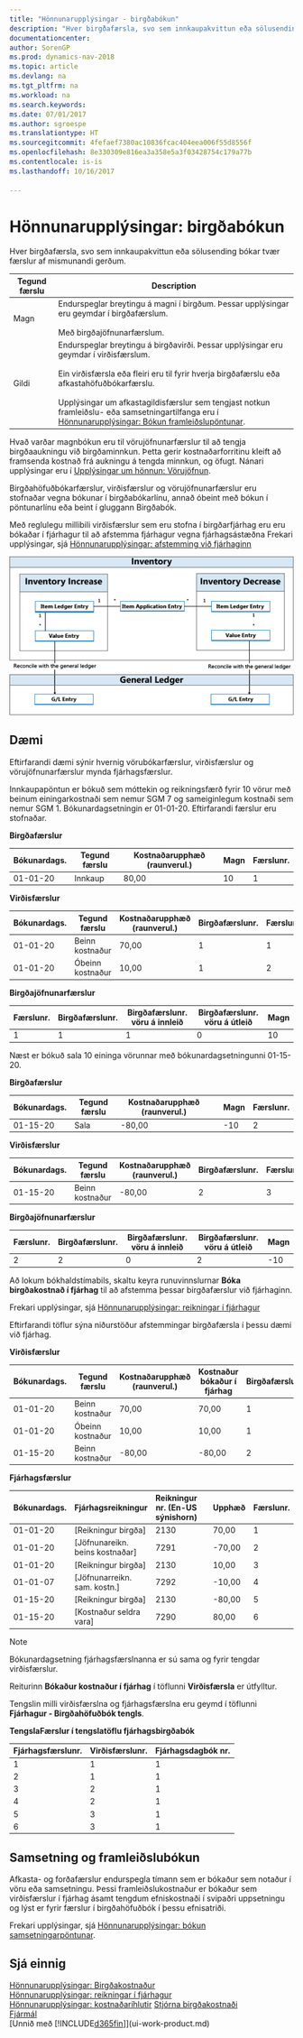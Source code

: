 ```yaml
---
title: "Hönnunarupplýsingar - birgðabókun"
description: "Hver birgðafærsla, svo sem innkaupakvittun eða sölusending bókar tvær færslur af mismunandi gerðum."
documentationcenter: 
author: SorenGP
ms.prod: dynamics-nav-2018
ms.topic: article
ms.devlang: na
ms.tgt_pltfrm: na
ms.workload: na
ms.search.keywords: 
ms.date: 07/01/2017
ms.author: sgroespe
ms.translationtype: HT
ms.sourcegitcommit: 4fefaef7380ac10836fcac404eea006f55d8556f
ms.openlocfilehash: 8e330309e816ea3a358e5a3f03428754c179a77b
ms.contentlocale: is-is
ms.lasthandoff: 10/16/2017

---
```

# <a name="design-details-inventory-posting"></a>Hönnunarupplýsingar: birgðabókun
Hver birgðafærsla, svo sem innkaupakvittun eða sölusending bókar tvær færslur af mismunandi gerðum.  

|Tegund færslu|Description|  
|----------------|---------------------------------------|  
|Magn|Endurspeglar breytingu á magni í birgðum. Þessar upplýsingar eru geymdar í birgðafærslum.<br /><br /> Með birgðajöfnunarfærslum.|  
|Gildi|Endurspeglar breytingu á birgðavirði. Þessar upplýsingar eru geymdar í virðisfærslum.<br /><br /> Ein virðisfærsla eða fleiri eru til fyrir hverja birgðafærslu eða afkastahöfuðbókarfærslu.<br /><br /> Upplýsingar um afkastagildisfærslur sem tengjast notkun framleiðslu- eða samsetningartilfanga eru í [Hönnunarupplýsingar: Bókun framleiðslupöntunar](design-details-production-order-posting.md).|  

 Hvað varðar magnbókun eru til vörujöfnunarfærslur til að tengja birgðaaukningu við birgðaminnkun. Þetta gerir kostnaðarforritinu kleift að framsenda kostnað frá aukningu á tengda minnkun, og öfugt. Nánari upplýsingar eru í [Upplýsingar um hönnun: Vörujöfnun](design-details-item-application.md).  

 Birgðahöfuðbókarfærslur, virðisfærslur og vörujöfnunarfærslur eru stofnaðar vegna bókunar í birgðabókarlínu, annað óbeint með bókun í pöntunarlínu eða beint í gluggann Birgðabók.  

 Með reglulegu millibili virðisfærslur sem eru stofna í birgðarfjárhag eru eru bókaðar í fjárhagur til að afstemma fjárhagur vegna fjárhagsástæðna Frekari upplýsingar, sjá [Hönnunarupplýsingar: afstemming við fjárhaginn](design-details-reconciliation-with-the-general-ledger.md)  

 ![Færsluflæði millli birgða og G&#47;L](media/design_details_inventory_costing_1_entry_flow.png "design_details_inventory_costing_1_entry_flow")  

## <a name="example"></a>Dæmi  
 Eftirfarandi dæmi sýnir hvernig vörubókarfærslur, virðisfærslur og vörujöfnunarfærslur mynda fjárhagsfærslur.  

 Innkaupapöntun er bókuð sem móttekin og reikningsfærð fyrir 10 vörur með beinum einingarkostnaði sem nemur SGM 7 og sameiginlegum kostnaði sem nemur SGM 1. Bókunardagsetningin er 01-01-20. Eftirfarandi færslur eru stofnaðar.  

 **Birgðafærslur**  

|Bókunardags.|Tegund færslu|Kostnaðarupphæð (raunverul.)|Magn|Færslunr.|  
|------------------|----------------|----------------------------|--------------|---------------|  
|01-01-20|Innkaup|80,00|10|1|  

 **Virðisfærslur**  

|Bókunardags.|Tegund færslu|Kostnaðarupphæð (raunverul.)|Birgðafærslunr.|Færslunr.|  
|------------------|----------------|----------------------------|---------------------------|---------------|  
|01-01-20|Beinn kostnaður|70,00|1|1|  
|01-01-20|Óbeinn kostnaður|10,00|1|2|  

 **Birgðajöfnunarfærslur**  

|Færslunr.|Birgðafærslunr.|Birgðafærslunr. vöru á innleið|Birgðafærslunr. vöru á útleið|Magn|  
|---------------|---------------------------|----------------------------|-----------------------------|--------------|  
|1|1|1|0|10|  

 Næst er bókuð sala 10 eininga vörunnar með bókunardagsetningunni 01-15-20.  

 **Birgðafærslur**  

|Bókunardags.|Tegund færslu|Kostnaðarupphæð (raunverul.)||Magn|Færslunr.|  
|------------------|----------------|----------------------------|-|--------------|---------------|  
|01-15-20|Sala|-80,00||-10|2|  

 **Virðisfærslur**  

|Bókunardags.|Tegund færslu|Kostnaðarupphæð (raunverul.)|Birgðafærslunr.|Færslunr.|  
|------------------|----------------|----------------------------|---------------------------|---------------|  
|01-15-20|Beinn kostnaður|-80,00|2|3|  

 **Birgðajöfnunarfærslur**  

|Færslunr.|Birgðafærslunr.|Birgðafærslunr. vöru á innleið|Birgðafærslunr. vöru á útleið|Magn|  
|---------------|---------------------------|----------------------------|-----------------------------|--------------|  
|2|2|0|2|-10|  

 Að lokum bókhaldstímabils, skaltu keyra runuvinnslurnar **Bóka birgðakostnað í fjárhag** til að afstemma þessar birgðafærslur við fjárhaginn.  

 Frekari upplýsingar, sjá [Hönnunarupplýsingar: reikningar í fjárhagur](design-details-accounts-in-the-general-ledger.md)  

 Eftirfarandi töflur sýna niðurstöður afstemmingar birgðafærsla í þessu dæmi við fjárhag.  

 **Virðisfærslur**  

|Bókunardags.|Tegund færslu|Kostnaðarupphæð (raunverul.)|Kostnaður bókaður í fjárhag|Birgðafærslunr.|Færslunr.|  
|------------------|----------------|----------------------------|-------------------------|---------------------------|---------------|  
|01-01-20|Beinn kostnaður|70,00|70,00|1|1|  
|01-01-20|Óbeinn kostnaður|10,00|10,00|1|2|  
|01-15-20|Beinn kostnaður|-80,00|-80,00|2|3|  

 **Fjárhagsfærslur**  

|Bókunardags.|Fjárhagsreikningur|Reikningur nr. (En-US sýnishorn)||Upphæð|Færslunr.|  
|------------------|------------------|---------------------------------|-|------------|---------------|  
|01-01-20|[Reikningur birgða]|2130||70,00|1|  
|01-01-20|[Jöfnunareikn. beins kostnaðar]|7291||-70,00|2|  
|01-01-20|[Reikningur birgða]|2130||10,00|3|  
|01-01-07|[Jöfnunarreikn. sam. kostn.]|7292||-10,00|4|  
|01-15-20|[Reikningur birgða]|2130||-80,00|5|  
|01-15-20|[Kostnaður seldra vara]|7290||80,00|6|  

> [!NOTE]  
>  Bókunardagsetning fjárhagsfærslnanna er sú sama og fyrir tengdar virðisfærslur.  
>   
>  Reiturinn **Bókaður kostnaður í fjárhag** í töflunni **Virðisfærsla** er útfylltur.  

 Tengslin milli virðisfærslna og fjárhagsfærslna eru geymd í töflunni **Fjárhagur - Birgðahöfuðbók tengls**.  

 **TengslaFærslur í  tengslatöflu fjárhagsbirgðabók**  

|Fjárhagsfærslunr.|Virðisfærslunr.|Fjárhagsdagbók nr.|  
|--------------------|---------------------|-----------------------|  
|1|1|1|  
|2|1|1|  
|3|2|1|  
|4|2|1|  
|5|3|1|  
|6|3|1|  

## <a name="assembly-and-production-posting"></a>Samsetning og framleiðslubókun  
Afkasta- og forðafærslur endurspegla tímann sem er bókaður sem notaður í vöru eða samsetningu. Þessi framleiðslukostnaður er bókaður sem virðisfærslur í fjárhag ásamt tengdum efniskostnaði í svipaðri uppsetningu og lýst er fyrir færslur í birgðahöfuðbók í þessu efnisatriði.  

Frekari upplýsingar, sjá [Hönnunarupplýsingar: bókun samsetningarpöntunar](design-details-assembly-order-posting.md).  

## <a name="see-also"></a>Sjá einnig  
 [Hönnunarupplýsingar: Birgðakostnaður](design-details-inventory-costing.md)   
 [Hönnunarupplýsingar: reikningar í fjárhagur](design-details-accounts-in-the-general-ledger.md)   
 [Hönnunarupplýsingar: kostnaðaríhlutir](design-details-cost-components.md) [Stjórna birgðakostnaði](finance-manage-inventory-costs.md)  
 [Fjármál](finance.md)  
 [Unnið með [!INCLUDE[d365fin](includes/d365fin_md.md)]](ui-work-product.md)

